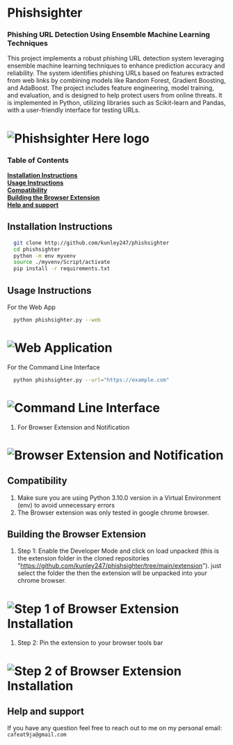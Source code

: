 # Phishsighter
### Phishing URL Detection Using Ensemble Machine Learning Techniques

This project implements a robust phishing URL detection system leveraging ensemble machine learning techniques to enhance prediction accuracy and reliability. The system identifies phishing URLs based on features extracted from web links by combining models like Random Forest, Gradient Boosting, and AdaBoost. The project includes feature engineering, model training, and evaluation, and is designed to help protect users from online threats. It is implemented in Python, utilizing libraries such as Scikit-learn and Pandas, with a user-friendly interface for testing URLs.


# ![Phishsighter Here logo](https://github.com/kunley247/phishsighter/blob/main/static/image.jpg) 


### Table of Contents
**[Installation Instructions](#installation-instructions)**<br>
**[Usage Instructions](#usage-instructions)**<br>
**[Compatibility](#compatibility)**<br>
**[Building the Browser Extension](#building-the-browser-extension)**<br>
**[Help and support](#help-and-support)**<br>


## Installation Instructions
```bash
  git clone http://github.com/kunley247/phishsighter
  cd phishsighter
  python -m env myvenv
  source ./myvenv/Script/activate
  pip install -r requirements.txt
```

## Usage Instructions
For the Web App
  ```bash
    python phishsighter.py --web
  ```

# ![Web Application](https://github.com/kunley247/phishsighter/blob/main/screenshots/gui.png) 

For the Command Line Interface
  ```bash
    python phishsighter.py --url="https://example.com"
  ```

# ![Command Line Interface](https://github.com/kunley247/phishsighter/blob/main/screenshots/cli.png) 

1. For Browser Extension and Notification
# ![Browser Extension and Notification](https://github.com/kunley247/phishsighter/blob/main/screenshots/broswer-extension-and-notification.png) 

## Compatibility
1. Make sure you are using Python 3.10.0 version in a Virtual Environment (env) to avoid unnecessary errors
2. The Browser extension was only tested in google chrome browser.

## Building the Browser Extension
1. Step 1: Enable the Developer Mode and click on load unpacked (this is the extension folder in the cloned repositories "https://github.com/kunley247/phishsighter/tree/main/extension"). just select the folder the then the extension will be unpacked into your chrome browser.

# ![Step 1 of Browser Extension Installation](https://github.com/kunley247/phishsighter/blob/main/screenshots/browser-extension.png) 

1. Step 2: Pin the extension to your browser tools bar
# ![Step 2 of Browser Extension Installation](https://github.com/kunley247/phishsighter/blob/main/screenshots/browser-extention-step3.png) 


## Help and support
If you have any question feel free to reach out to me on my personal email: ```cafeat9ja@gmail.com```
